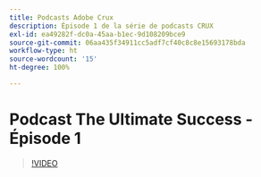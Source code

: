 ```yaml
---
title: Podcasts Adobe Crux
description: Épisode 1 de la série de podcasts CRUX
exl-id: ea49282f-dc0a-45aa-b1ec-9d108209bce9
source-git-commit: 06aa435f34911cc5adf7cf40c8c8e15693178bda
workflow-type: ht
source-wordcount: '15'
ht-degree: 100%

---
```


# Podcast The Ultimate Success - Épisode 1

>[!VIDEO](https://video.tv.adobe.com/v/3428393?quality=12learn=on)

